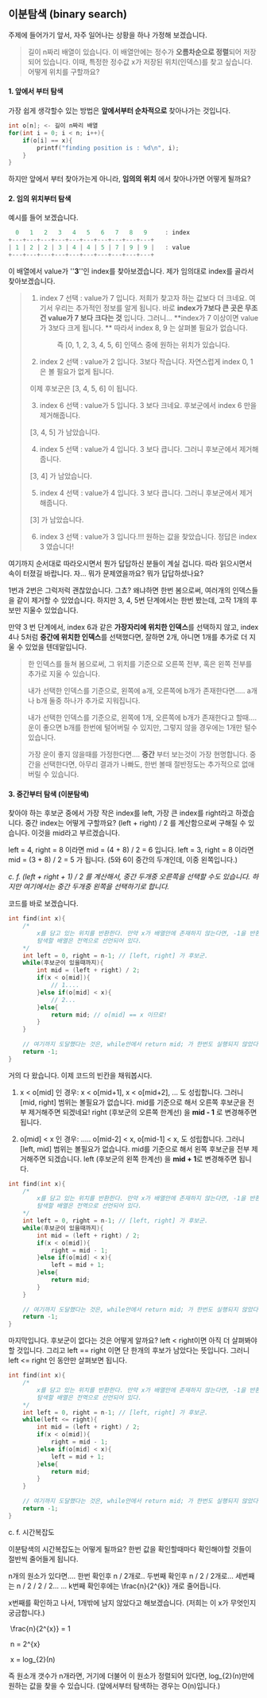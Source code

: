 ## 이분탐색 (binary search)

주제에 들어가기 앞서, 자주 일어나는 상황을 하나 가정해 보겠습니다. 

>길이 n짜리 배열이 있습니다. 
>이 배열안에는 정수가 **오름차순으로 정렬**되어 저장되어 있습니다.
>이때, 특정한 정수값 x가 저장된 위치(인덱스)를 찾고 싶습니다.
>어떻게 위치를 구할까요?



#### 1. 앞에서 부터 탐색

가장 쉽게 생각할수 있는 방법은 **앞에서부터 순차적으로** 찾아나가는 것입니다.

```c
int o[n]; <- 길이 n짜리 배열
for(int i = 0; i < n; i++){
    if(o[i] == x){
        printf("finding position is : %d\n", i);
    }
}
```

하지만 앞에서 부터 찾아가는게 아니라, **임의의 위치** 에서 찾아나가면 어떻게 될까요?



#### 2. 임의 위치부터 탐색

예시를 들어 보겠습니다.

```c
  0   1   2   3   4   5   6   7   8   9     : index
+---+---+---+---+---+---+---+---+---+---+
| 1 | 2 | 2 | 3 | 4 | 4 | 5 | 7 | 9 | 9 |   : value
+---+---+---+---+---+---+---+---+---+---+
```

이 배열에서 value가 ''**3**''인 index를 찾아보겠습니다. 제가 임의대로 index를 골라서 찾아보겠습니다.

>1. index 7 선택 : value가 7 입니다. 저희가 찾고자 하는 값보다 더 크네요. 여기서 우리는 추가적인 정보를 알게 됩니다. 바로 **index가 7보다 큰 곳은 무조건 value가 7 보다 크다는 것** 입니다. 그러니... **index가 7 이상이면 value가 3보다 크게 됩니다. ** 따라서 index 8, 9 는 살펴볼 필요가 없습니다.
>
> <center>즉 [0, 1, 2, 3, 4, 5, 6] 인덱스 중에 원하는 위치가 있습니다.</center>
>
>2. index  2 선택 : value가 2 입니다. 3보다 작습니다. 자연스럽게 index 0, 1은 볼 필요가 없게 됩니다. 
>
>   ​									이제 후보군은 [3, 4, 5, 6] 이 됩니다.
>
>3. index 6 선택 : value가 5 입니다. 3 보다 크네요. 후보군에서 index 6 만을 제거해줍니다. 
>
>   ​									[3, 4, 5] 가 남았습니다.
>
>4. index 5 선택 : value가 4 입니다. 3 보다 큽니다. 그러니 후보군에서 제거해줍니다. 
>
>   ​									[3, 4] 가 남았습니다.
>
>5. index 4 선택 : value가 4 입니다. 3 보다 큽니다. 그러니 후보군에서 제거해줍니다.
>
>   ​									 [3] 가 남았습니다.
>
>6. index 3 선택 : value가 3 입니다.!!! 원하는 값을 찾았습니다. 정답은 index 3 였습니다!



여기까지 순서대로 따라오시면서 뭔가 답답하신 분들이 계실 겁니다. 따라 읽으시면서 속이 터졌길 바랍니다. 자... 뭐가 문제였을까요? 뭐가 답답하셨나요?

1번과 2번은 그럭저럭 괜찮았습니다. 그쵸? 왜냐하면 한번 봄으로써, 여러개의 인덱스들을 같이 제거할 수 있었습니다. 하지만 3, 4, 5번 단계에서는 한번 봤는데, 고작 1개의 후보만 지울수 있었습니다. 

만약 3 번 단계에서, index 6과 같은 **가장자리에 위치한 인덱스**를 선택하지 않고, index 4나 5처럼 **중간에 위치한 인덱스**를 선택했다면, 잘하면 2개, 아니면 1개를 추가로 더 지울 수 있었을 텐데말입니다.



> 한 인덱스를 들쳐 봄으로써, 그 위치를 기준으로 오른쪽 전부, 혹은 왼쪽 전부를 추가로 지울 수 있습니다. 
>
> 내가 선택한 인덱스를 기준으로, 왼쪽에 a개, 오른쪽에 b개가 존재한다면..... a개나 b개 둘중 하나가 추가로 지워집니다.
>
> 내가 선택한 인덱스를 기준으로, 왼쪽에 1개, 오른쪽에 b개가 존재한다고 할때.... 운이 좋으면 b개를 한번에 털어버릴 수 있지만, 그렇지 않을 경우에는 1개만 털수 있습니다.
>
> 가장 운이 좋지 않을때를 가정한다면.... **중간** 부터 보는것이 가장 현명합니다. 중간을 선택한다면, 아무리 결과가 나빠도, 한번 볼때 절반정도는 추가적으로 없애버릴 수 있습니다.



#### 3. 중간부터 탐색 (이분탐색)

찾아야 하는 후보군 중에서 가장 작은 index를 left, 가장 큰 index를 right라고 하겠습니다. 중간 index는 어떻게 구할까요? (left + right) / 2 를 계산함으로써 구해질 수 있습니다. 이것을 mid라고 부르겠습니다.

left = 4, right = 8 이라면 mid = (4 + 8) / 2 = 6 입니다.
left = 3, right = 8 이라면 mid = (3 + 8) / 2 = 5 가 됩니다. (5와 6이 중간의 두개인데, 이중 왼쪽입니다.)

*c. f. (left + right + 1) / 2 를 계산해서, 중간 두개중 오른쪽을 선택할 수도 있습니다. 하지만 여기에서는 중간 두개중 왼쪽을 선택하기로 합니다.*

코드를 바로 보겠습니다.
```c
int find(int x){
    /*
    	x를 담고 있는 위치를 반환한다. 만약 x가 배열안에 존재하지 않는다면, -1을 반환한다.
    	탐색할 배열은 전역으로 선언되어 있다.
    */
    int left = 0, right = n-1; // [left, right] 가 후보군.
    while(후보군이 있을때까지){
        int mid = (left + right) / 2;
        if(x < o[mid]){
            // 1....
        }else if(o[mid] < x){
            // 2...
        }else{
            return mid; // o[mid] == x 이므로!
        }
    }
    
    // 여기까지 도달했다는 것은, while안에서 return mid; 가 한번도 실행되지 않았다는 것이다.
    return -1; 
}
```

거의 다 왔습니다. 이제 코드의 빈칸을 채워봅시다.

1. x < o[mid] 인 경우: x < o[mid+1], x < o[mid+2], ... 도 성립합니다. 
   그러니 [mid, right] 범위는 볼필요가 없습니다. 
   mid를 기준으로 해서 오른쪽 후보군을 전부 제거해주면 되겠네요!
   right (후보군의 오른쪽 한계선) 을 **mid - 1** 로 변경해주면 됩니다.						
	
2. o[mid] < x 인 경우: ..... o[mid-2] < x, o[mid-1] < x, 도 성립합니다.
   그러니 [left, mid] 범위는 볼필요가 없습니다.
   mid를 기준으로 해서 왼쪽 후보군을 전부 제거해주면 되겠습니다.
   left (후보군의 왼쪽 한계선) 을 **mid + 1**로 변경해주면 됩니다.

```c
int find(int x){
    /*
    	x를 담고 있는 위치를 반환한다. 만약 x가 배열안에 존재하지 않는다면, -1을 반환한다.
    	탐색할 배열은 전역으로 선언되어 있다.
    */
    int left = 0, right = n-1; // [left, right] 가 후보군.
    while(후보군이 있을때까지){ 
        int mid = (left + right) / 2;
        if(x < o[mid]){
            right = mid - 1;
        }else if(o[mid] < x){
            left = mid + 1;
        }else{
            return mid;
        }
    }
    
    // 여기까지 도달했다는 것은, while안에서 return mid; 가 한번도 실행되지 않았다는 것이다.
    return -1;
}
```

마지막입니다. 후보군이 없다는 것은 어떻게 알까요? left < right이면 아직 더 살펴봐야 할 것입니다. 그리고 left == right 이면 단 한개의 후보가 남았다는 뜻입니다. 그러니 left <= right 인 동안만 살펴보면 됩니다.

```c
int find(int x){
    /*
    	x를 담고 있는 위치를 반환한다. 만약 x가 배열안에 존재하지 않는다면, -1을 반환한다.
    	탐색할 배열은 전역으로 선언되어 있다.
    */
    int left = 0, right = n-1; // [left, right] 가 후보군.
    while(left <= right){ 
        int mid = (left + right) / 2;
        if(x < o[mid]){
            right = mid - 1;
        }else if(o[mid] < x){
            left = mid + 1;
        }else{
            return mid;
        }
    }
    
    // 여기까지 도달했다는 것은, while안에서 return mid; 가 한번도 실행되지 않았다는 것이다.
    return -1;
}
```



c. f. 시간복잡도

이분탐색의 시간복잡도는 어떻게 될까요?
한번 값을 확인할때마다 확인해야할 것들이 절반씩 줄어들게 됩니다.

n개의 원소가 있다면....
한번 확인후 n / 2개로..
두번째 확인후 n / 2 / 2개로...
세번째는 n / 2 / 2 / 2...
...
k번째 확인후에는 \frac{n}{2^{k}} 개로 줄어듭니다.

x번째를 확인하고 나서, 1개밖에 남지 않았다고 해보겠습니다. (저희는 이 x가 무엇인지 궁금합니다.)

​																		\frac{n}{2^{x}} = 1

​																		n = 2^{x}

​																		x = log_{2}(n)

즉 원소개 갯수가 n개라면, 거기에 더불어 이 원소가 정렬되어 있다면, log_{2}(n)만에 원하는 값을 찾을 수 있습니다. (앞에서부터 탐색하는 경우는 O(n)입니다.)

